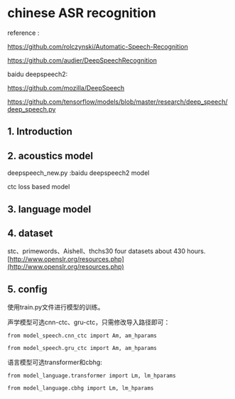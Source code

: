 # chinese ASR recognition


reference :

https://github.com/rolczynski/Automatic-Speech-Recognition

https://github.com/audier/DeepSpeechRecognition


baidu deepspeech2:

https://github.com/mozilla/DeepSpeech

https://github.com/tensorflow/models/blob/master/research/deep_speech/deep_speech.py

## 1. Introduction

## 2. acoustics model
deepspeech_new.py :baidu deepspeech2 model

ctc loss based model

## 3. language model


## 4. dataset
stc、primewords、Aishell、thchs30 four datasets about 430 hours.
[http://www.openslr.org/resources.php](http://www.openslr.org/resources.php)


## 5. config

使用train.py文件进行模型的训练。

声学模型可选cnn-ctc、gru-ctc，只需修改导入路径即可：

`from model_speech.cnn_ctc import Am, am_hparams`

`from model_speech.gru_ctc import Am, am_hparams`

语言模型可选transformer和cbhg:

`from model_language.transformer import Lm, lm_hparams`

`from model_language.cbhg import Lm, lm_hparams`
